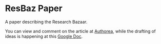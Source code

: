 # ResBaz Paper

A paper describing the Research Bazaar.

You can view and comment on the article at [Authorea](https://www.authorea.com/users/5641/articles/97637/_show_article), 
while the drafting of ideas is happening at this [Google Doc](https://docs.google.com/document/d/1zk--tiDLWhnL8H9k4s4RLwDq42DDZ99Hbq-vXtM8gWs/edit).
